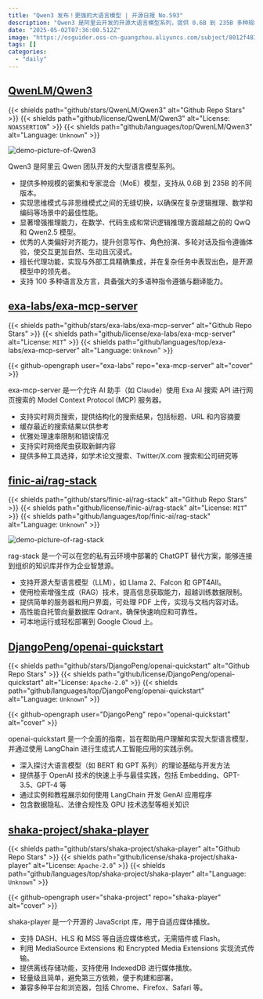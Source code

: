 ```yaml
---
title: "Qwen3 发布！更强的大语言模型 | 开源日报 No.593"
description: "Qwen3 是阿里云开发的开源大语言模型系列，提供 0.6B 到 235B 多种规模的密集和 MoE 模型。其核心优势在于强大的推理能力 (数学/代码/逻辑)、优秀的人类偏好对齐 (创意写作/对话体验)、精确的工具集成能力，支持 100+语言，在开源模型中处于领先地位。"
date: "2025-05-02T07:36:00.512Z"
image: "https://osguider.oss-cn-guangzhou.aliyuncs.com/subject/8012f48358b074367d4f9da5142fcf6a.png"
tags: []
categories:
  - "daily"
---
```


## [QwenLM/Qwen3](https://github.com/QwenLM/Qwen3)

{{< shields path="github/stars/QwenLM/Qwen3" alt="Github Repo Stars" >}} {{< shields path="github/license/QwenLM/Qwen3" alt="License: `NOASSERTION`" >}} {{< shields path="github/languages/top/QwenLM/Qwen3" alt="Language: `Unknown`" >}}

![demo-picture-of-Qwen3](https://static.osguider.com/subject/github/QwenLM/Qwen3/c553ca42d1573c809058cfbc9c2f9d39.png)

Qwen3 是阿里云 Qwen 团队开发的大型语言模型系列。

- 提供多种规模的密集和专家混合（MoE）模型，支持从 0.6B 到 235B 的不同版本。
- 实现思维模式与非思维模式之间的无缝切换，以确保在复杂逻辑推理、数学和编码等场景中的最佳性能。
- 显著增强推理能力，在数学、代码生成和常识逻辑推理方面超越之前的 QwQ 和 Qwen2.5 模型。
- 优秀的人类偏好对齐能力，提升创意写作、角色扮演、多轮对话及指令遵循体验，使交互更加自然、生动且沉浸式。
- 擅长代理功能，实现与外部工具精确集成，并在复杂任务中表现出色，是开源模型中的领先者。
- 支持 100 多种语言及方言，具备强大的多语种指令遵循与翻译能力。
  
## [exa-labs/exa-mcp-server](https://github.com/exa-labs/exa-mcp-server)

{{< shields path="github/stars/exa-labs/exa-mcp-server" alt="Github Repo Stars" >}} {{< shields path="github/license/exa-labs/exa-mcp-server" alt="License: `MIT`" >}} {{< shields path="github/languages/top/exa-labs/exa-mcp-server" alt="Language: `Unknown`" >}}

{{< github-opengraph user="exa-labs" repo="exa-mcp-server" alt="cover" >}}

exa-mcp-server 是一个允许 AI 助手（如 Claude）使用 Exa AI 搜索 API 进行网页搜索的 Model Context Protocol (MCP) 服务器。

- 支持实时网页搜索，提供结构化的搜索结果，包括标题、URL 和内容摘要
- 缓存最近的搜索结果以供参考
- 优雅处理速率限制和错误情况
- 支持实时网络爬虫获取新鲜内容
- 提供多种工具选择，如学术论文搜索、Twitter/X.com 搜索和公司研究等
  
## [finic-ai/rag-stack](https://github.com/finic-ai/rag-stack)

{{< shields path="github/stars/finic-ai/rag-stack" alt="Github Repo Stars" >}} {{< shields path="github/license/finic-ai/rag-stack" alt="License: `MIT`" >}} {{< shields path="github/languages/top/finic-ai/rag-stack" alt="Language: `Unknown`" >}}

![demo-picture-of-rag-stack](https://static.osguider.com/subject/github/finic-ai/rag-stack/37c2316ff8084b2c7e2132ee2b6da139.png)

rag-stack 是一个可以在您的私有云环境中部署的 ChatGPT 替代方案，能够连接到组织的知识库并作为企业智慧源。

- 支持开源大型语言模型（LLM），如 Llama 2、Falcon 和 GPT4All。
- 使用检索增强生成（RAG）技术，提高信息获取能力，超越训练数据限制。
- 提供简单的服务器和用户界面，可处理 PDF 上传，实现与文档内容对话。
- 高性能自托管向量数据库 Qdrant，确保快速响应和可靠性。
- 可本地运行或轻松部署到 Google Cloud 上。
  
## [DjangoPeng/openai-quickstart](https://github.com/DjangoPeng/openai-quickstart)

{{< shields path="github/stars/DjangoPeng/openai-quickstart" alt="Github Repo Stars" >}} {{< shields path="github/license/DjangoPeng/openai-quickstart" alt="License: `Apache-2.0`" >}} {{< shields path="github/languages/top/DjangoPeng/openai-quickstart" alt="Language: `Unknown`" >}}

{{< github-opengraph user="DjangoPeng" repo="openai-quickstart" alt="cover" >}}

openai-quickstart 是一个全面的指南，旨在帮助用户理解和实现大型语言模型，并通过使用 LangChain 进行生成式人工智能应用的实践示例。

- 深入探讨大语言模型（如 BERT 和 GPT 系列）的理论基础与开发方法
- 提供基于 OpenAI 技术的快速上手与最佳实践，包括 Embedding、GPT-3.5、GPT-4 等
- 通过实例和教程展示如何使用 LangChain 开发 GenAI 应用程序
- 包含数据隐私、法律合规性及 GPU 技术选型等相关知识
  
## [shaka-project/shaka-player](https://github.com/shaka-project/shaka-player)

{{< shields path="github/stars/shaka-project/shaka-player" alt="Github Repo Stars" >}} {{< shields path="github/license/shaka-project/shaka-player" alt="License: `Apache-2.0`" >}} {{< shields path="github/languages/top/shaka-project/shaka-player" alt="Language: `Unknown`" >}}

{{< github-opengraph user="shaka-project" repo="shaka-player" alt="cover" >}}

shaka-player 是一个开源的 JavaScript 库，用于自适应媒体播放。

- 支持 DASH、HLS 和 MSS 等自适应媒体格式，无需插件或 Flash。
- 利用 MediaSource Extensions 和 Encrypted Media Extensions 实现流式传输。
- 提供离线存储功能，支持使用 IndexedDB 进行媒体播放。
- 轻量级且简单，避免第三方依赖，便于构建和部署。
- 兼容多种平台和浏览器，包括 Chrome、Firefox、Safari 等。
  
